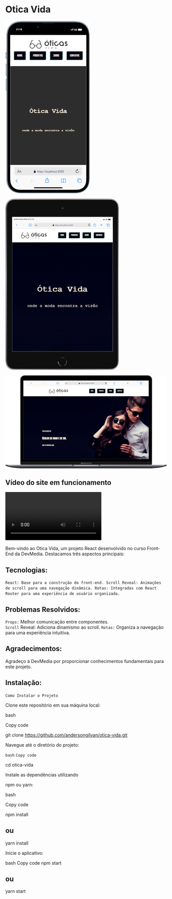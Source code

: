 # Otica Vida 





![Alt text](<public/arquivos-readme/mobile (6).png>)

![Alt text](<public/arquivos-readme/mobile (7).png>)

![Alt text](<public/arquivos-readme/mobile (8).png>)

## Vídeo do site em funcionamento

<video src="public/arquivos-readme/20240130_212059.mp4" controls title="Title"></video>


Bem-vindo ao Otica Vida, um projeto React desenvolvido no curso Front-End da DevMedia. Destacamos três aspectos principais:

## Tecnologias:
``React: Base para a construção do front-end.
Scroll Reveal: Animações de scroll para uma navegação dinâmica.
Rotas: Integradas com React Router para uma experiência de usuário organizada.``<br/>

## Problemas Resolvidos:

``Props:`` Melhor comunicação entre componentes.<br/>
``Scroll`` Reveal: Adiciona dinamismo ao scroll.
``Rotas:`` Organiza a navegação para uma experiência intuitiva.

## Agradecimentos:

Agradeço à DevMedia por proporcionar conhecimentos fundamentais para este projeto.

## Instalação:
``Como Instalar o Projeto``

Clone este repositório em sua máquina local:

bash

Copy code

git clone
 https://github.com/andersongilvan/otica-vida.git

Navegue até o diretório do projeto:

``bash``
``Copy code``

cd otica-vida

Instale as dependências utilizando 

npm ou yarn:

bash

Copy code

npm install

## ou


yarn install

Inicie o aplicativo:


bash
Copy code
npm start
## ou
yarn start


